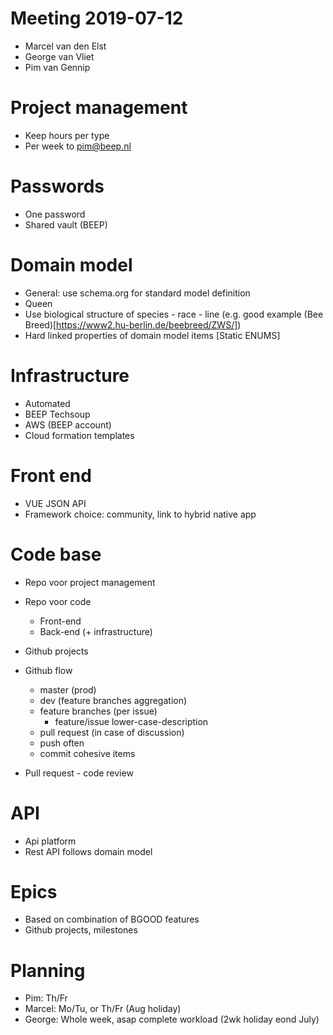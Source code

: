 # Meeting 2019-07-12

- Marcel van den Elst
- George van Vliet
- Pim van Gennip

# Project management

- Keep hours per type
- Per week to pim@beep.nl

# Passwords

- One password
- Shared vault (BEEP)

# Domain model

- General: use schema.org for standard model definition
- Queen 
- Use biological structure of species - race - line (e.g. good example (Bee Breed)[https://www2.hu-berlin.de/beebreed/ZWS/])
- Hard linked properties of domain model items [Static ENUMS]

# Infrastructure

- Automated
- BEEP Techsoup
- AWS (BEEP account)
- Cloud formation templates

# Front end

- VUE JSON API
- Framework choice: community, link to hybrid native app


# Code base

- Repo voor project management
- Repo voor code
  - Front-end
  - Back-end (+ infrastructure)
- Github projects
- Github flow 
  - master (prod)
  - dev (feature branches aggregation)
  - feature branches (per issue)
  	- feature/issue lower-case-description
  - pull request (in case of discussion)
  - push often
  - commit cohesive items


- Pull request - code review


# API

- Api platform
- Rest API follows domain model


# Epics

- Based on combination of BGOOD features
- Github projects, milestones


# Planning

- Pim: Th/Fr
- Marcel: Mo/Tu, or Th/Fr (Aug holiday)
- George: Whole week, asap complete workload (2wk holiday eond July)   